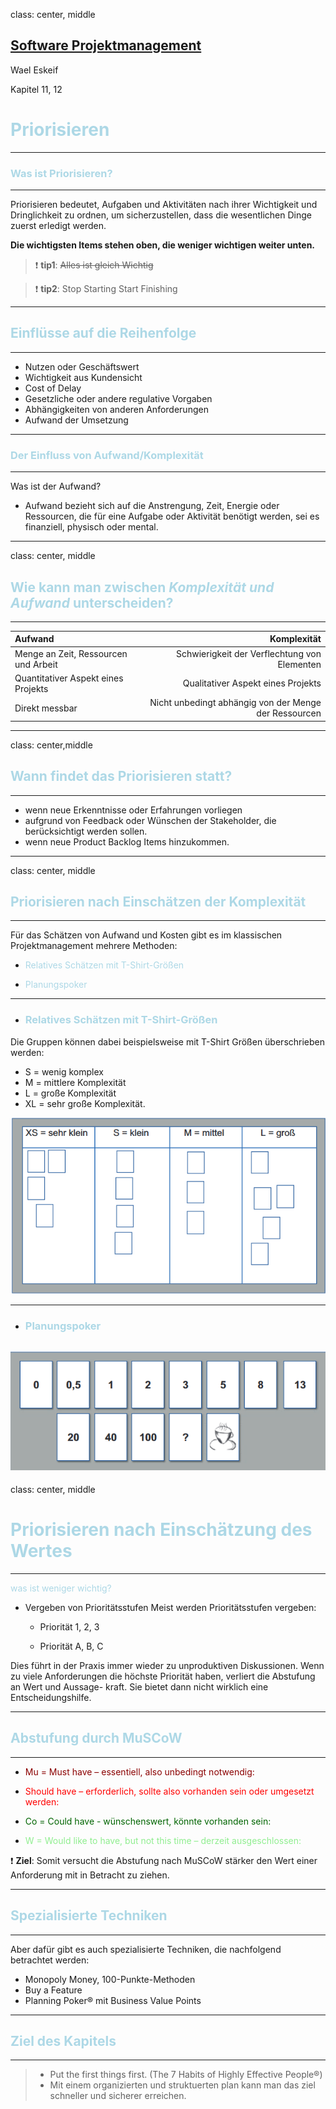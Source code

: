 class: center, middle

## [Software Projektmanagement](index.html)
Wael Eskeif

Kapitel 11, 12

# <span style="color:lightblue">  Priorisieren </span> 

---

### <span style="color:lightblue"> Was ist Priorisieren? </span> 

 ---

 Priorisieren bedeutet, Aufgaben und Aktivitäten nach ihrer Wichtigkeit und Dringlichkeit zu ordnen, um sicherzustellen, dass die wesentlichen Dinge zuerst erledigt werden.

**Die wichtigsten Items stehen oben, die weniger wichtigen weiter unten.**

> ❗ **tip1**: ~~Alles ist gleich Wichtig~~

> ❗ **tip2**: Stop Starting Start Finishing

---

## <span style="color:lightblue">  Einflüsse auf die Reihenfolge </span>  

 ---
- Nutzen oder Geschäftswert
- Wichtigkeit aus Kundensicht 
- Cost of Delay
- Gesetzliche oder andere regulative Vorgaben
- Abhängigkeiten von anderen Anforderungen
- Aufwand der Umsetzung

---

### <span style="color:lightblue">Der Einfluss von Aufwand/Komplexität</span>  
 

 ---

 Was ist der Aufwand?
  
 - Aufwand bezieht sich auf die Anstrengung, Zeit, Energie oder Ressourcen, die für eine Aufgabe oder Aktivität benötigt werden, sei es finanziell, physisch oder mental.
---

class: center, middle

## <span style="color:lightblue">Wie kann man zwischen ***Komplexität und Aufwand*** unterscheiden?</span>  

---


|Aufwand| Komplexität|
|:---   |     ---:|
| Menge an Zeit, Ressourcen und Arbeit  | Schwierigkeit der Verflechtung von Elementen |
|Quantitativer Aspekt eines Projekts|  Qualitativer Aspekt eines Projekts  |
|   Direkt messbar|  Nicht unbedingt abhängig von der Menge der Ressourcen       |

---

class: center,middle

## <span style="color:lightblue">Wann findet das Priorisieren statt?</span> 

---
* wenn neue Erkenntnisse oder Erfahrungen vorliegen 
* aufgrund von Feedback oder Wünschen der Stakeholder, die berücksichtigt werden
sollen.
* wenn neue Product Backlog Items hinzukommen.

---
class: center, middle
## <span style="color:lightblue">Priorisieren nach Einschätzen der Komplexität</span>  


---

Für das Schätzen von Aufwand und Kosten gibt es im klassischen Projektmanagement
mehrere Methoden:
 - <span style="color:lightblue">Relatives Schätzen mit T-Shirt-Größen</span>

 - <span style="color:lightblue">Planungspoker</span>

---

- ### <span style="color:lightblue">Relatives Schätzen mit T-Shirt-Größen</span>
Die Gruppen können dabei beispielsweise mit T-Shirt Größen überschrieben werden:
 - S = wenig komplex
 - M = mittlere Komplexität
 - L = große Komplexität
 - XL = sehr große Komplexität.


![URL des Bildes](media\kapitel11\Priorisieren.png)

---
- ### <span style="color:lightblue">Planungspoker</span>




![URL des Bildes](media\kapitel11\Planungspoker.png)
---
class: center, middle
# <span style="color:lightblue"> Priorisieren nach Einschätzung des Wertes</span>  

---
<span style="color:lightblue">was ist weniger wichtig?</span> 

* Vergeben von Prioritätsstufen
 Meist werden Prioritätsstufen vergeben:

  - Priorität 1, 2, 3
   
  - Priorität A, B, C
  
 Dies führt in der Praxis immer wieder zu unproduktiven Diskussionen. Wenn zu viele
 Anforderungen die höchste Priorität haben, verliert die Abstufung an Wert und Aussage-
 kraft. Sie bietet dann nicht wirklich eine Entscheidungshilfe.

---

## <span style="color:lightblue">  Abstufung durch MuSCoW </span>  

 ---

* <span style="color:darkred">Mu = Must have – essentiell, also unbedingt notwendig:</span> 
 
* <span style="color:red">Should have – erforderlich, sollte also vorhanden sein oder umgesetzt werden:</span>  
 
* <span style="color:darkgreen"> Co = Could have - wünschenswert, könnte vorhanden sein:</span>           
                                 
* <span style="color:lightgreen">W = Would like to have, but not this time – derzeit ausgeschlossen: </span>
 
❗ **Ziel**: Somit versucht die Abstufung nach MuSCoW stärker den Wert einer Anforderung mit
in Betracht zu ziehen.

---
 ## <span style="color:lightblue">  Spezialisierte Techniken </span> 
 
 ---

Aber dafür gibt es auch spezialisierte Techniken, die nachfolgend
betrachtet werden:

- Monopoly Money, 100-Punkte-Methoden
- Buy a Feature
- Planning Poker® mit Business Value Points


---


## <span style="color:lightblue"> Ziel des Kapitels</span> 
 --- 

>- Put the first things first. (The 7 Habits of Highly Effective People®)      
>- Mit einem organizierten und struktuerten plan kann man das ziel schneller und sicherer erreichen.

[Diagramm zeichnen: 
Mit der Strategie: einfachste aufgaben zuerst *Ziel steigen, singen
ohne: aufsteigen und dann stark sinken
]: #
